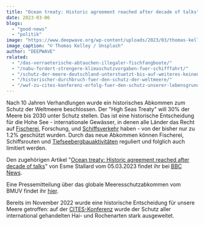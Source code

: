 ```yaml
---
title: "Ocean treaty: Historic agreement reached after decade of talks"
date: 2023-03-06
blogs: 
  - "good-news"
  - "politik"
image: "https://www.deepwave.org/wp-content/uploads/2023/03/thomas-kelley-t20pc32VbrU-unsplash-scaled.jpg"
image_caption: "© Thomas Kelley / Unsplash"
author: "DEEPWAVE"
related: 
  - "/das-verraeterische-abtauchen-illegaler-fischfangboote/"
  - "/nabu-fordert-strengere-klimaschutzvorgaben-fuer-schifffahrt/"
  - "/schutz-der-meere-deutschland-unterstuetzt-bis-auf-weiteres-keinen-tiefseebergbau/"
  - "/historischer-durchbruch-fuer-den-schutz-der-weltmeere/"
  - "/wwf-zu-cites-konferenz-erfolg-fuer-den-schutz-unserer-lebensgrundlagen/"
---
```


Nach 10 Jahren Verhandlungen wurde ein historisches Abkommen zum Schutz der Weltmeere beschlossen. Der "High Seas Treaty" will 30% der Meere bis 2030 unter Schutz stellen. Das ist eine historische Entscheidung für die Hohe See - internationale Gewässer, in denen alle Länder das Recht auf [Fischerei](https://www.deepwave.org/das-verraeterische-abtauchen-illegaler-fischfangboote/), Forschung, und [Schiffsverkehr](https://www.deepwave.org/nabu-fordert-strengere-klimaschutzvorgaben-fuer-schifffahrt/) haben - von der bisher nur zu 1.2% geschützt wurden. Durch das neue Abkommen können Fischerei, Schiffsrouten und [Tiefseebergbauaktivitäten](https://www.deepwave.org/schutz-der-meere-deutschland-unterstuetzt-bis-auf-weiteres-keinen-tiefseebergbau/) reguliert und folglich auch limitiert werden.

Den zugehörigen Artikel "[Ocean treaty: Historic agreement reached after decade of talks](https://www.bbc.com/news/science-environment-64815782.amp)" von Esme Stallard vom 05.03.2023 findet ihr bei [BBC News](https://www.bbc.com/news).

Eine Pressemitteilung über das globale Meeresschutzabkommen vom BMUV findet ihr [hier](https://www.deepwave.org/historischer-durchbruch-fuer-den-schutz-der-weltmeere/).

Bereits im November 2022 wurde eine historische Entscheidung für unsere Meere getroffen: auf der [CITES-Konferenz](https://www.deepwave.org/wwf-zu-cites-konferenz-erfolg-fuer-den-schutz-unserer-lebensgrundlagen/) wurde der Schutz aller international gehandelten Hai- und Rochenarten stark ausgeweitet.
